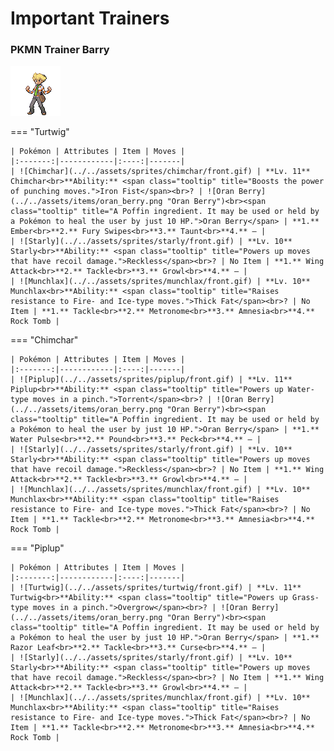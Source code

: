 # Important Trainers

### PKMN Trainer Barry

![PKMN Trainer Barry](../../assets/important_trainers/barry.png)

=== "Turtwig"

	| Pokémon | Attributes | Item | Moves |
	|:-------:|------------|:----:|-------|
	| ![Chimchar](../../assets/sprites/chimchar/front.gif) | **Lv. 11** Chimchar<br>**Ability:** <span class="tooltip" title="Boosts the power of punching moves.">Iron Fist</span><br>? | ![Oran Berry](../../assets/items/oran_berry.png "Oran Berry")<br><span class="tooltip" title="A Poffin ingredient. It may be used or held by a Pokémon to heal the user by just 10 HP.">Oran Berry</span> | **1.** Ember<br>**2.** Fury Swipes<br>**3.** Taunt<br>**4.** — |
	| ![Starly](../../assets/sprites/starly/front.gif) | **Lv. 10** Starly<br>**Ability:** <span class="tooltip" title="Powers up moves that have recoil damage.">Reckless</span><br>? | No Item | **1.** Wing Attack<br>**2.** Tackle<br>**3.** Growl<br>**4.** — |
	| ![Munchlax](../../assets/sprites/munchlax/front.gif) | **Lv. 10** Munchlax<br>**Ability:** <span class="tooltip" title="Raises resistance to Fire-​ and Ice-type moves.">Thick Fat</span><br>? | No Item | **1.** Tackle<br>**2.** Metronome<br>**3.** Amnesia<br>**4.** Rock Tomb |
	
=== "Chimchar"

	| Pokémon | Attributes | Item | Moves |
	|:-------:|------------|:----:|-------|
	| ![Piplup](../../assets/sprites/piplup/front.gif) | **Lv. 11** Piplup<br>**Ability:** <span class="tooltip" title="Powers up Water-type moves in a pinch.">Torrent</span><br>? | ![Oran Berry](../../assets/items/oran_berry.png "Oran Berry")<br><span class="tooltip" title="A Poffin ingredient. It may be used or held by a Pokémon to heal the user by just 10 HP.">Oran Berry</span> | **1.** Water Pulse<br>**2.** Pound<br>**3.** Peck<br>**4.** — |
	| ![Starly](../../assets/sprites/starly/front.gif) | **Lv. 10** Starly<br>**Ability:** <span class="tooltip" title="Powers up moves that have recoil damage.">Reckless</span><br>? | No Item | **1.** Wing Attack<br>**2.** Tackle<br>**3.** Growl<br>**4.** — |
	| ![Munchlax](../../assets/sprites/munchlax/front.gif) | **Lv. 10** Munchlax<br>**Ability:** <span class="tooltip" title="Raises resistance to Fire-​ and Ice-type moves.">Thick Fat</span><br>? | No Item | **1.** Tackle<br>**2.** Metronome<br>**3.** Amnesia<br>**4.** Rock Tomb |
	
=== "Piplup"

	| Pokémon | Attributes | Item | Moves |
	|:-------:|------------|:----:|-------|
	| ![Turtwig](../../assets/sprites/turtwig/front.gif) | **Lv. 11** Turtwig<br>**Ability:** <span class="tooltip" title="Powers up Grass-type moves in a pinch.">Overgrow</span><br>? | ![Oran Berry](../../assets/items/oran_berry.png "Oran Berry")<br><span class="tooltip" title="A Poffin ingredient. It may be used or held by a Pokémon to heal the user by just 10 HP.">Oran Berry</span> | **1.** Razor Leaf<br>**2.** Tackle<br>**3.** Curse<br>**4.** — |
	| ![Starly](../../assets/sprites/starly/front.gif) | **Lv. 10** Starly<br>**Ability:** <span class="tooltip" title="Powers up moves that have recoil damage.">Reckless</span><br>? | No Item | **1.** Wing Attack<br>**2.** Tackle<br>**3.** Growl<br>**4.** — |
	| ![Munchlax](../../assets/sprites/munchlax/front.gif) | **Lv. 10** Munchlax<br>**Ability:** <span class="tooltip" title="Raises resistance to Fire-​ and Ice-type moves.">Thick Fat</span><br>? | No Item | **1.** Tackle<br>**2.** Metronome<br>**3.** Amnesia<br>**4.** Rock Tomb |
	
